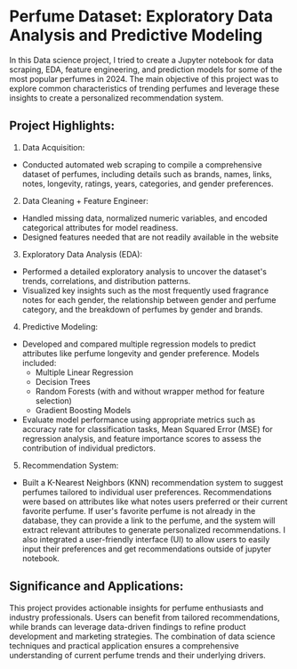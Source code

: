 # Perfume Dataset: Exploratory Data Analysis and Predictive Modeling
In this Data science project, I tried to create a Jupyter notebook for data scraping, EDA, feature engineering, and prediction models for some of the most popular perfumes in 2024. The main objective of this project was to explore common characteristics of trending perfumes and leverage these insights to create a personalized recommendation system. 

## Project Highlights:
1. Data Acquisition:
- Conducted automated web scraping to compile a comprehensive dataset of perfumes, including details such as brands, names, links, notes, longevity, ratings, years, categories, and gender preferences.
2. Data Cleaning + Feature Engineer:
- Handled missing data, normalized numeric variables, and encoded categorical attributes for model readiness.
- Designed features needed that are not readily available in the website
3. Exploratory Data Analysis (EDA):
- Performed a detailed exploratory analysis to uncover the dataset's trends, correlations, and distribution patterns.
- Visualized key insights such as the most frequently used fragrance notes for each gender, the relationship between gender and perfume category, and the breakdown of perfumes by gender and brands.
4. Predictive Modeling:
- Developed and compared multiple regression models to predict attributes like perfume longevity and gender preference. Models included:
  - Multiple Linear Regression
  - Decision Trees
  - Random Forests (with and without wrapper method for feature selection)
  - Gradient Boosting Models
- Evaluate model performance using appropriate metrics such as accuracy rate for classification tasks, Mean Squared Error (MSE) for regression analysis, and feature importance scores to assess the contribution of individual predictors.
5. Recommendation System:
- Built a K-Nearest Neighbors (KNN) recommendation system to suggest perfumes tailored to individual user preferences. Recommendations were based on attributes like what notes users preferred or their current favorite perfume. If user's favorite perfume is not already in the database, they can provide a link to the perfume, and the system will extract relevant attributes to generate personalized recommendations. I also integrated a user-friendly interface (UI) to allow users to easily input their preferences and get recommendations outside of jupyter notebook.

## Significance and Applications:
This project provides actionable insights for perfume enthusiasts and industry professionals. Users can benefit from tailored recommendations, while brands can leverage data-driven findings to refine product development and marketing strategies. The combination of data science techniques and practical application ensures a comprehensive understanding of current perfume trends and their underlying drivers.
